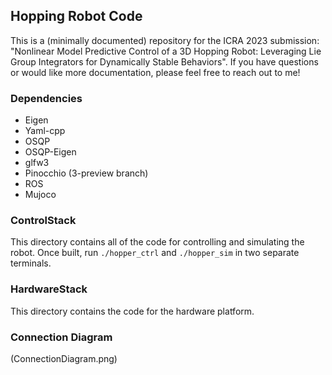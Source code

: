 ## Hopping Robot Code
This is a (minimally documented) repository for the ICRA 2023 submission: "Nonlinear Model Predictive Control of a 3D Hopping Robot: Leveraging Lie Group Integrators for Dynamically Stable Behaviors". If you have questions or would like more documentation, please feel free to reach out to me!

### Dependencies
* Eigen
* Yaml-cpp
* OSQP
* OSQP-Eigen
* glfw3
* Pinocchio (3-preview branch)
* ROS
* Mujoco

### ControlStack
This directory contains all of the code for controlling and simulating the robot. Once built, run ```./hopper_ctrl``` and ```./hopper_sim``` in two separate terminals.

### HardwareStack
This directory contains the code for the hardware platform.

### Connection Diagram
(ConnectionDiagram.png)
